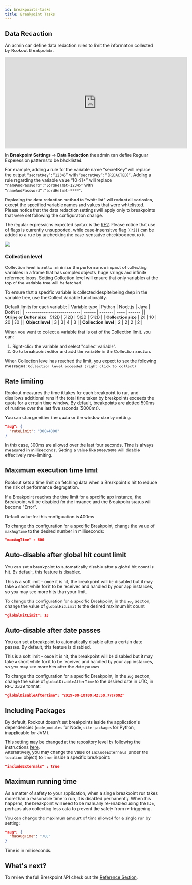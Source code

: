 ```yaml
---
id: breakpoints-tasks
title: Breakpoint Tasks
---
```


## Data Redaction

An admin can define data redaction rules to limit the information collected by Rookout Breakpoints.

<iframe width="600" height="300" src="https://www.youtube.com/embed/dJgit1yPem4" frameborder="0" allow="accelerometer; autoplay; encrypted-media; gyroscope; picture-in-picture" allowfullscreen></iframe>

In **Breakpoint Settings** -> **Data Redaction** the admin can define Regular Experession patterns to be blacklisted.

For example, adding a rule for the variable name “secretKey” will replace the output `“secretKey”:“12345”` with `“secretKey”:“[REDACTED]“`.
Adding a rule regarding the variable value “[0-9]+” will replace `“nameAndPassword”:“LordHelmet-12345”` with `“nameAndPassword”:“LordHelmet-****“`.

Replacing the data redaction method to “whitelist” will redact all variables, except the specified variable names and values that were whitelisted.
Please notice that the data redaction settings will apply only to breakpoints that were set following the configuration change.

The regular expressions expected syntax is the [RE2](https://github.com/google/re2/wiki/Syntax). Please notice that use of flags is currently unsupported, while case-insensitive flag (`(?i)`) can be added to a rule by unchecking the case-sensative checkbox next to it.

<img src="/img/screenshots/data_redaction_example_1.png" />

### Collection level

Collection level is set to minimize the performance impact of collecting variables in a frame that has complex objects, huge strings and infinite reference loops.
Setting Collection level will ensure that only variables at the top of the variable tree will be fetched.


To ensure that a specific variable is collected despite being deep in the variable tree, use the Collect Variable functionality.

Default limits for each variable:
| Variable type                | Python | Node.js | Java | DotNet |
| ---------------------------- | ------ | ------- | ---- | ------ |
| **String or Buffer size**    | 512B   | 512B    | 512B | 512B   |
| **Collection size**          | 20     | 10      | 20   | 20     |
| **Object level**             | 3      | 3       | 4    | 3      |
| **Collection level**         | 2      | 2       | 2    | 2      |


When you want to collect a variable that is out of the Collection limit, you can:
1. Right-click the variable and select "collect variable".
2. Go to breakpoint editor and add the variable in the Collection section.

When Collection level has reached the limit, you expect to see the following messages: 
`Collection level exceeded (right click to collect)`



## Rate limiting

Rookout measures the time it takes for each breakpoint to run, and disallows additional runs if the total time taken by breakpoints exceeds the quota for a certain time window. By default, breakpoints are alotted 500ms of runtime over the last five seconds (5000ms).

You can change either the quota or the window size by setting:

```json
"aug": {
  "rateLimit": "300/4000"
}
```

In this case, 300ms are allowed over the last four seconds. Time is always measured in milliseconds. Setting a value like `5000/5000` will disable effectively rate-limiting.

## Maximum execution time limit

Rookout sets a time limit on fetching data when a Breakpoint is hit to reduce the risk of performance degragation.

If a Breakpoint reaches the time limit for a specific app instance, the Breakpoint will be disabled for the instance and the Breakpoint status will become "Error".

Default value for this configuration is 400ms.

To change this configuration for a specific Breakpoint, change the value of `maxAugTime` to the desired number in milliseconds:
```json
"maxAugTime" : 600
```

## Auto-disable after global hit count limit

You can set a breakpoint to automatically disable after a global hit count is hit. By default, this feature is disabled.

This is a soft limit - once it is hit, the breakpoint will be disabled but it may take a short while for it to be received and handled by your app instances, so you may see more hits than your limit. 

To change this configuration for a specific Breakpoint, in the `aug` section, change the value of `globalHitLimit` to the desired maximum hit count:
```json
"globalHitLimit": 10
```

## Auto-disable after date passes

You can set a breakpoint to automatically disable after a certain date passes. By default, this feature is disabled.

This is a soft limit - once it is hit, the breakpoint will be disabled but it may take a short while for it to be received and handled by your app instances, so you may see more hits after the date passes. 

To change this configuration for a specific Breakpoint, in the `aug` section, change the value of `globalDisableAfterTime` to the desired date in UTC, in RFC 3339 format:
```json
"globalDisableAfterTime": "2019-08-18T08:42:58.770788Z"
```

## Including Packages

By default, Rookout doesn't set breakpoints inside the application's dependencies (`node_modules` for Node, `site-packages` for Python, inapplicable for JVM).

This setting may be changed at the repository level by following the instructions [here](source-repos.md#debugging-packages).  
Alternatively, you may change the value of `includeExternals` (under the `location` object) to `true` inside a specific breakpoint:
```json
"includeExternals" : true
```

## Maximum running time

As a matter of safety to your application, when a single breakpoint run takes more than a reasonable time to run, it is disabled permanently. When this happens, the breakpoint will need to be manually re-enabled using the IDE, perhaps also collecting less data to prevent the safety from re-triggering.

You can change the maximum amount of time allowed for a single run by setting:

```json
"aug": {
  "maxAugTime": "700"
}
```

Time is in milliseconds.

## What's next?

To review the full Breakpoint API check out the [Reference Section](breakpoints-reference.md).
